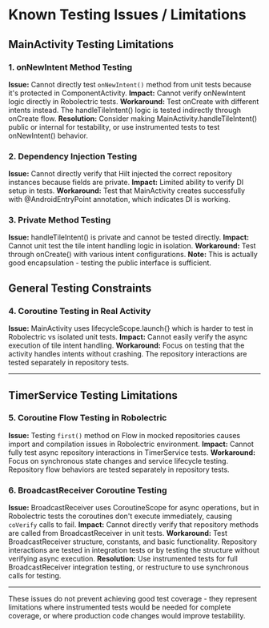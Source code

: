 # Known Testing Issues / Limitations

## MainActivity Testing Limitations

### 1. onNewIntent Method Testing
**Issue:** Cannot directly test `onNewIntent()` method from unit tests because it's protected in ComponentActivity.
**Impact:** Cannot verify onNewIntent logic directly in Robolectric tests.
**Workaround:** Test onCreate with different intents instead. The handleTileIntent() logic is tested indirectly through onCreate flow.
**Resolution:** Consider making MainActivity.handleTileIntent() public or internal for testability, or use instrumented tests to test onNewIntent() behavior.

### 2. Dependency Injection Testing
**Issue:** Cannot directly verify that Hilt injected the correct repository instances because fields are private.
**Impact:** Limited ability to verify DI setup in tests.
**Workaround:** Test that MainActivity creates successfully with @AndroidEntryPoint annotation, which indicates DI is working.

### 3. Private Method Testing
**Issue:** handleTileIntent() is private and cannot be tested directly.
**Impact:** Cannot unit test the tile intent handling logic in isolation.
**Workaround:** Test through onCreate() with various intent configurations.
**Note:** This is actually good encapsulation - testing the public interface is sufficient.

## General Testing Constraints

### 4. Coroutine Testing in Real Activity
**Issue:** MainActivity uses lifecycleScope.launch{} which is harder to test in Robolectric vs isolated unit tests.
**Impact:** Cannot easily verify the async execution of tile intent handling.
**Workaround:** Focus on testing that the activity handles intents without crashing. The repository interactions are tested separately in repository tests.

---

## TimerService Testing Limitations

### 5. Coroutine Flow Testing in Robolectric
**Issue:** Testing `first()` method on Flow in mocked repositories causes import and compilation issues in Robolectric environment.
**Impact:** Cannot fully test async repository interactions in TimerService tests.
**Workaround:** Focus on synchronous state changes and service lifecycle testing. Repository flow behaviors are tested separately in repository tests.

### 6. BroadcastReceiver Coroutine Testing
**Issue:** BroadcastReceiver uses CoroutineScope for async operations, but in Robolectric tests the coroutines don't execute immediately, causing `coVerify` calls to fail.
**Impact:** Cannot directly verify that repository methods are called from BroadcastReceiver in unit tests.
**Workaround:** Test BroadcastReceiver structure, constants, and basic functionality. Repository interactions are tested in integration tests or by testing the structure without verifying async execution.
**Resolution:** Use instrumented tests for full BroadcastReceiver integration testing, or restructure to use synchronous calls for testing.

---

These issues do not prevent achieving good test coverage - they represent limitations where instrumented tests would be needed for complete coverage, or where production code changes would improve testability.